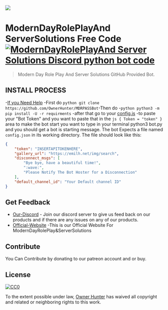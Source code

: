 <img src="icon.png" align="center" />

# ModernDayRolePlayAnd ServerSolutions Free Code [![ModernDayRolePlayAnd Server Solutions Discord python bot code](https://cdn.rawgit.com/sindresorhus/awesome/d7305f38d29fed78fa85652e3a63e154dd8e8829/media/badge.svg)](https://discordapp.com/invite/J7qXTMP)
> Modern Day Role Play And Server Solutions GitHub Provided Bot.

## INSTALL PROCESS
-[If you Need Help](https://discordapp.com/invite/J7qXTMP) -First do ```python
git clone https://github.com/OwnerHunter/MDRPASSBot```-Then do -```python
python3 -m pip install -U -r requirments``` -after that go to your [config.js](https://github.com/OwnerHunter/MDRPASSBot/config.js) -to paste your "Bot Token" and you want to paste that in the ```js
{
Token = "token"
}``` area to make the bot start you want to type in your terminal python3 bot.py and you should get a bot is starting message.
The bot Expects a file named `config.json` in its working directory. The file should look like this:
```json
{
    "token": "INSERTAPITOKENHERE",
    "gallery_url": "https://emilh.net/img/search",
    "disconnect_msgs": [
        "Bye bye, have a beautiful time!",
        ":wave:",
        "Please Notify The Bot Hoster for a Disconnection"
    ],
    "default_channel_id": "Your Default channel ID"
}
```
## Get Feedback

- [Our-Discord](https://discordapp.com/invite/J7qXTMP) - Join our discord server to give us feed back on our products and if there are any issues on any of our products.
- [Official-Website](https://sites.google.com/view/moderndayrpand-serversolutions) -This is our Official Website For ModernDayRolePlay&ServerSolutions 

## Contribute
You Can Contribute by donating to our patreon account and or buy.

## License

[![CC0](https://licensebuttons.net/p/zero/1.0/88x31.png)](https://creativecommons.org/publicdomain/zero/1.0/)

To the extent possible under law, [Owner Hunter](http://mts.io) has waived all copyright and related or neighboring rights to this work.
